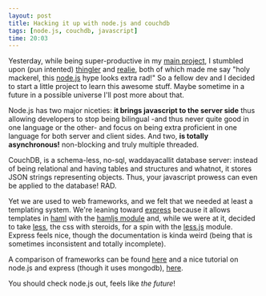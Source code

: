 ```yaml
---
layout: post
title: Hacking it up with node.js and couchdb
tags: [node.js, couchdb, javascript]
time: 20:03
---
```


Yesterday, while being super-productive in my [main project](http://escolarea.com), I stumbled upon (pun intented) [thingler](http://thingler.com/34d09f43300014afff4bd428d77376c1) and [realie](http://www.web2media.net/laktek/2010/05/25/real-time-collaborative-editing-with-websockets-node-js-redis/), both of which made me say "holy mackerel, this [node.js](http://nodejs.org/) hype looks extra rad!" So a fellow dev and I decided to start a little project to learn this awesome stuff. Maybe sometime in a future in a possible universe I'll post more about that.

Node.js has two major niceties: **it brings javascript to the server side** thus allowing developers to stop being bilingual -and thus never quite good in one language or the other- and focus on being extra proficient in one language for both server and client sides. And two, **is totally asynchronous!** non-blocking and truly multiple threaded. 

CouchDB, is a schema-less, no-sql, waddayacallit database server: instead of being relational and having tables and structures and whatnot, it stores JSON strings representing objects. Thus, your javascript prowess can even be applied to the database! RAD.

Yet we are used to web frameworks, and we felt that we needed at least a templating system. We're leaning toward [express](http://expressjs.com/) because it allows templates in [haml](http://haml-lang.com/) with the [hamljs module](http://github.com/visionmedia/haml.js) and, while we were at it, decided to take [less](http://lesscss.org/), the css with steroids, for a spin with the [less.js](http://github.com/cloudhead/less.js) module. Express feels nice, though the documentation is kinda weird (being that is sometimes inconsistent and totally incomplete). 

A comparison of frameworks can be found [here](http://ccnmtl.columbia.edu/compiled/reviewed/nodejs_frameworks_review.html) and a nice tutorial on node.js and express (though it uses mongodb), [here](http://howtonode.org/express-mongodb). 

You should check node.js out, feels like _the future_!

